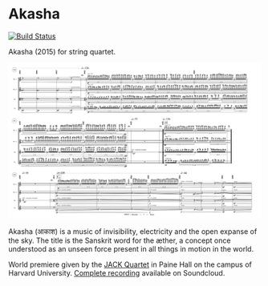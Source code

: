 Akasha
======

[![Build Status](https://travis-ci.org/trevorbaca/akasha.svg?branch=master)](https://travis-ci.org/trevorbaca/akasha)

Akasha (2015) for string quartet.

![Akasha page 7](akasha.png)

Akasha (आकाश) is a music of invisibility, electricity and the open expanse of
the sky. The title is the Sanskrit word for the æther, a concept once
understood as an unseen force present in all things in motion in the world. 

World premiere given by the [JACK Quartet](http:/jackquartet.com) in Paine Hall
on the campus of Harvard University.
[Complete recording](https://soundcloud.com/trevorbaca/akasha) available on
Soundcloud.
